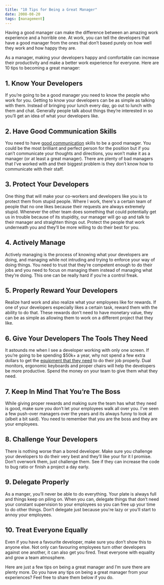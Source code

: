 ```yaml
---
title: "10 Tips for Being a Great Manager"
date: 2008-08-20
tags: [management]
---
```


Having a good manager can make the difference between an amazing work experience and a horrible one. At work, you can tell the developers that have a good manager from the ones that don’t based purely on how well they work and how happy they are.

As a manager, making your developers happy and comfortable can increase their productivity and make a better work experience for everyone. Here are 10 tips to becoming a great manager:

## 1. Know Your Developers
If you’re going to be a good manager you need to know the people who work for you. Getting to know your developers can be as simple as talking with them. Instead of bringing your lunch every day, go out to lunch with them and chat. Generally people talk about things they’re interested in so you’ll get an idea of what your developers like.

## 2. Have Good Communication Skills
You need to have [good communication](https://web.archive.org/web/20080912142423/http://devjargon.com/management/kicking-and-screaming/) skills to be a good manager. You could be the most brilliant and perfect person for the position but if you can’t communicate your thoughts and directions, you won’t make it as a manager (or at least a great manager). There are plenty of bad managers that I’ve worked with and their biggest problem is they don’t know how to communicate with their staff.

## 3. Protect Your Developers
One thing that will make your co-workers and developers like you is to protect them from stupid people. Where I work, there's a certain team of people that no one likes because their requests are always extremely stupid. Whenever the other team does something that could potentially get us in trouble because of its stupidity, our manager will go up and talk to their manager and straighten things out. Protect the people that work underneath you and they’ll be more willing to do their best for you.

## 4. Actively Manage
Actively managing is the process of knowing what your developers are doing, and managing while not intruding and trying to enforce your way of doing things. You need to trust that they’re competent enough to do their jobs and you need to focus on managing them instead of managing what they’re doing. This one can be really hard if you’re a control freak.

## 5. Properly Reward Your Developers
Realize hard work and also realize what your employees like for rewards. If one of your developers especially likes a certain task, reward them with the ability to do that. These rewards don’t need to have monetary value, they can be as simple as allowing them to work on a different project that they like.

## 6. Give Your Developers The Tools They Need
It astounds me when I see a developer working with only one screen. If you’re going to be spending $50k+ a year, why not spend a few extra dollars to get the [equipment that they need](/posts/the-ultimate-development-workstation) to do their job properly. Dual monitors, ergonomic keyboards and proper chairs will help the developers be more productive. Spend the money on your team to give them what they need.

## 7. Keep In Mind That You’re The Boss
While giving proper rewards and making sure the team has what they need is good, make sure you don’t let your employees walk all over you. I’ve seen a few push-over managers over the years and its always funny to look at (albeit a bit said). You need to remember that you are the boss and they are your employees.

## 8. Challenge Your Developers
There is nothing worse than a bored developer. Make sure you challenge your developers to do their very best and they’ll like your for it I promise. Don’t overwork them, just challenge them. See if they can increase the code to bug ratio or finish a project a day early.

## 9. Delegate Properly
As a manger, you’ll never be able to do everything. Your plate is always full and things keep on piling on. When you can, delegate things that don’t need your constant supervision to your employees so you can free up your time to do other things. Don’t delegate just because you're lazy or you’ll start to annoy your employees.

## 10. Treat Everyone Equally
Even if you have a favourite developer, make sure you don’t show this to anyone else. Not only can favouring employees turn other developers against one another, it can also get you fired. Treat everyone with equality and grow a team atmosphere.

Here are just a few tips on being a great manager and I’m sure there are plenty more. Do you have any tips on being a great manager from your experiences? Feel free to share them below if you do.

